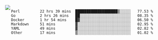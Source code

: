

<a href="https://github.com/anuraghazra/github-readme-stats">
  <img align="left" src="https://github-readme-stats.vercel.app/api?username=kfly8&count_private=true&show_icons=true&theme=calm" />
</a>


<!--START_SECTION:waka-->

```text
Perl         22 hrs 39 mins  ███████████████████▒░░░░░   77.53 %
Go           2 hrs 26 mins   ██░░░░░░░░░░░░░░░░░░░░░░░   08.35 %
Docker       1 hr 54 mins    █▓░░░░░░░░░░░░░░░░░░░░░░░   06.50 %
Markdown     51 mins         ▓░░░░░░░░░░░░░░░░░░░░░░░░   02.95 %
YAML         49 mins         ▓░░░░░░░░░░░░░░░░░░░░░░░░   02.82 %
Other        17 mins         ▒░░░░░░░░░░░░░░░░░░░░░░░░   01.02 %
```

<!--END_SECTION:waka-->

